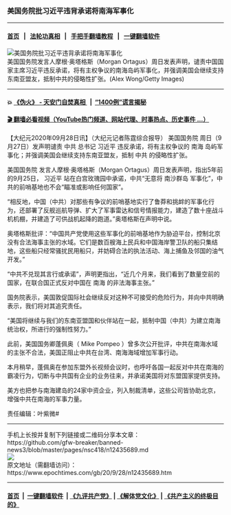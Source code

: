 ### 美国务院批习近平违背承诺将南海军事化
------------------------

#### [首页](https://github.com/gfw-breaker/banned-news3/blob/master/README.md) &nbsp;&nbsp;|&nbsp;&nbsp; [法轮功真相](https://github.com/begood0513/basic/blob/master/README.md)  &nbsp;&nbsp;|&nbsp;&nbsp; [手把手翻墙教程](https://github.com/gfw-breaker/guides/wiki)  &nbsp;&nbsp;|&nbsp;&nbsp; [一键翻墙软件](https://github.com/gfw-breaker/nogfw/blob/master/README.md)  



<div><img alt="美国务院批习近平违背承诺将南海军事化" class="attachment-djy_600_400 size-djy_600_400 wp-post-image" src="https://i.epochtimes.com/assets/uploads/2020/09/GettyImages-1155062296-600x400.jpg"/>
<div class="caption">
 美国国务院发言人摩根·奥塔格斯（Morgan Ortagus）周日发表声明，谴责中国国家主席习近平违反承诺，将有主权争议的南海岛屿军事化，并强调美国会继续支持东南亚盟友，抵制中共的侵略性扩张。(Alex Wong/Getty Images)
</div></div><hr/>

#### 💥 [《伪火》 - 天安门自焚真相 ](http://158.247.195.190:10000/videos/blog/weihuo.html)&nbsp; |&nbsp; [“1400例”谎言揭秘  ](http://158.247.195.190:10000/videos/blog/jiexi1400.html)

#### [ 🎬  翻墙必看视频（YouTube热门频道、网站代理、时事热点、历史事件 ...）](https://github.com/gfw-breaker/links/blob/master/banned.md)

<div><p>
 【大纪元2020年09月28日讯】（大纪元记者陈霆综合报导）
 <ok href="https://www.epochtimes.com/gb/tag/%E7%BE%8E%E5%9B%BD%E5%9B%BD%E5%8A%A1%E9%99%A2.html">
  美国国务院
 </ok>
 周日（9月27日）发声明谴责
 <ok href="https://www.epochtimes.com/gb/tag/%E4%B8%AD%E5%85%B1.html">
  中共
 </ok>
 总书记
 <ok href="https://www.epochtimes.com/gb/tag/%E4%B9%A0%E8%BF%91%E5%B9%B3.html">
  习近平
 </ok>
 违反承诺，将有主权争议的
 <ok href="https://www.epochtimes.com/gb/tag/%E5%8D%97%E6%B5%B7.html">
  南海
 </ok>
 岛屿军事化；并强调美国会继续支持东南亚盟友，抵制
 <ok href="https://www.epochtimes.com/gb/tag/%E4%B8%AD%E5%85%B1.html">
  中共
 </ok>
 的侵略性扩张。
</p>
<p>
 <ok href="https://www.epochtimes.com/gb/tag/%E7%BE%8E%E5%9B%BD%E5%9B%BD%E5%8A%A1%E9%99%A2.html">
  美国国务院
 </ok>
 发言人摩根·奥塔格斯（Morgan Ortagus）周日发表声明，指出5年前的9月25日，
 <ok href="https://www.epochtimes.com/gb/tag/%E4%B9%A0%E8%BF%91%E5%B9%B3.html">
  习近平
 </ok>
 站在白宫玫瑰园中承诺，中共“无意将
 <ok href="https://www.epochtimes.com/gb/tag/%E5%8D%97%E6%B2%99%E7%BE%A4%E5%B2%9B.html">
  南沙群岛
 </ok>
 军事化”，中共的前哨基地也不会“瞄准或影响任何国家”。
</p>
<p>
 “相反地，中国（中共）对那些有争议的前哨基地实行了鲁莽和挑衅的军事化行为，还部署了反舰巡航导弹、扩大了军事雷达和信号情报能力，建造了数十座战斗机机棚，并建造了可供战机起降的跑道。”奥塔格斯在声明中说。
</p>
<p>
 奥塔格斯批评：“中国共产党使用这些军事化的前哨基地作为胁迫平台，控制北京没有合法海事主张的水域。它们是数百艘海上民兵和中国海岸警卫队的船只集结地，这些船只经常骚扰民用船只，并妨碍合法的执法活动、海上捕鱼及邻国的油气开发。”
</p>
<p>
 “中共不兑现其言行或承诺”，声明更指出，“近几个月来，我们看到了数量空前的国家，在联合国正式反对中国在
 <ok href="https://www.epochtimes.com/gb/tag/%E5%8D%97%E6%B5%B7.html">
  南海
 </ok>
 的非法海事主张。”
</p>
<p>
 国务院表示，美国敦促国际社会继续反对这种不可接受的危险行为，并向中共明确表示，我们将对其追究责任。
</p>
<p>
 “美国将继续与我们的东南亚盟国和伙伴站在一起，抵制中国（中共）为建立南海统治权，所进行的强制性努力。”
</p>
<p>
 此前，美国国务卿蓬佩奥（ Mike Pompeo ）曾多次公开批评，中共在南海水域的主张不合法，美国正阻止中共在台湾、南海海域增加军事行动。
</p>
<p>
 本月稍早，蓬佩奥在参加东盟外长视频会议时，也呼吁各国一起反对中共在南海的霸凌行为，切断与中共国有企业的业务往来，并承诺美国将对东盟国家提供支持。
</p>
<p>
 美方也把参与南海建岛的24家中资企业，列入制裁清单，这些公司皆协助北京，增强中共在南海的军事力量。
</p>
<p>
 责任编辑：叶紫微#
</p>
</div>
<hr/>
手机上长按并复制下列链接或二维码分享本文章：<br/>
https://github.com/gfw-breaker/banned-news3/blob/master/pages/nsc418/n12435689.md <br/>
<a href='https://github.com/gfw-breaker/banned-news3/blob/master/pages/nsc418/n12435689.md'><img src='https://github.com/gfw-breaker/banned-news3/blob/master/pages/nsc418/n12435689.md.png'/></a> <br/>
原文地址（需翻墙访问）：https://www.epochtimes.com/gb/20/9/28/n12435689.htm


------------------------
#### [首页](https://github.com/gfw-breaker/banned-news3/blob/master/README.md) &nbsp;|&nbsp; [一键翻墙软件](https://github.com/gfw-breaker/nogfw/blob/master/README.md) &nbsp;| [《九评共产党》](https://github.com/gfw-breaker/9ping.md/blob/master/README.md#九评之一评共产党是什么) | [《解体党文化》](https://github.com/gfw-breaker/jtdwh.md/blob/master/README.md) | [《共产主义的终极目的》](https://github.com/gfw-breaker/gczydzjmd.md/blob/master/README.md)


<img src='http://gfw-breaker.win/banned-news3/pages/nsc418/n12435689.md' width='0px' height='0px'/>